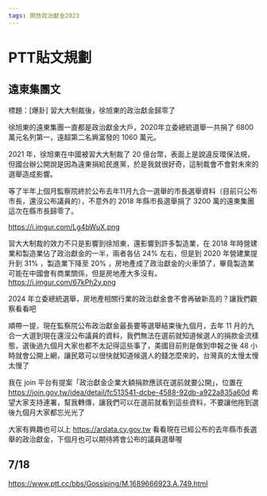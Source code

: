 ```yaml
---
tags: 開放政治獻金2023
---
```

# PTT貼文規劃

## 遠東集團文
標題：[爆卦] 習大大制裁後，徐旭東的政治獻金歸零了

徐旭東的遠東集團一直都是政治獻金大戶，2020年立委總統選舉一共捐了 6800 萬元名列第一，遠超第二名興富發的 1060 萬元。

2021 年，徐旭東在中國被習大大制裁了 20 億台幣，表面上是說違反環保法規，但國台辦公開說是因為遠東捐給民進黨，於是我就很好奇，這制裁會不會對未來的選舉造成影響。

等了半年上個月監察院終於公布去年11月九合一選舉的市長選舉資料（目前只公布市長，還沒公布議員的），不意外的 2018 年縣市長選舉捐了 3200 萬的遠東集團這次在縣市長歸零了。

https://i.imgur.com/Lg4bWuX.png

習大大制裁的效力不只是影響到徐旭東，還影響到許多製造業，在 2018 年時營建業和製造業佔了政治獻金的一半，兩者各佔 24% 左右，但是到 2020 年營建業提升到 31% ，製造業下降至 20% ，房地產成了政治獻金的火車頭了，畢竟製造業可能在中國會有商業關係，但是房地產大多沒有。
https://i.imgur.com/67kPh2y.png

2024 年立委總統選舉，房地產相關行業的政治獻金會不會再破新高的？讓我們觀察看看吧

順帶一提，現在監察院公布政治獻金最長要等選舉結束後九個月，去年 11 月的九合一大選到現在還沒公布議員的資料，我們無法在選前就知道候選人的捐款金流樣態，選後過九個月大家也都不太記得這些事了，美國目前則是做到申報之後 48 小時就會公開上網，讓民眾可以很快就知道候選人的錢怎麼來的，台灣真的太慢太慢太慢了

我在 join 平台有提案「政治獻金企業大額捐款應該在選前就要公開」，位置在 https://join.gov.tw/idea/detail/fc513541-dcbe-4588-92db-a922a835a60d 希望大家支持連署，幫我轉傳，讓我們可以在選前就看到這些資料，不要讓他拖到選後九個月大家都忘光光了

大家有興趣也可以上 https://ardata.cy.gov.tw 看看現在已經公布的去年縣市長選舉的政治獻金，下個月也可以期待將會公布的議員選舉喔

## 7/18 

https://www.ptt.cc/bbs/Gossiping/M.1689666923.A.749.html
